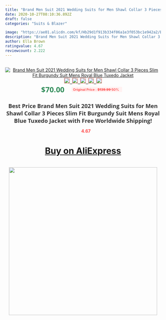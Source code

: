 ```yaml
---
title: "Brand Men Suit 2021 Wedding Suits for Men Shawl Collar 3 Pieces Slim Fit Burgundy Suit Mens Royal Blue Tuxedo Jacket"
date: 2020-10-27T08:10:36.892Z
draft: false
categories: "Suits & Blazer"

image: "https://ae01.alicdn.com/kf/Hb29d1f913b334f06a1e3f053bc1e942a2/Brand-Men-Suit-2021-Wedding-Suits-for-Men-Shawl-Collar-3-Pieces-Slim-Fit-Burgundy-Suit.jpg"
description: "Brand Men Suit 2021 Wedding Suits for Men Shawl Collar 3 Pieces Slim Fit Burgundy Suit Mens Royal Blue Tuxedo Jacket"
author: Ella Brown
ratingvalue: 4.67
reviewcount: 2.222
---
```

<br>
<div style="text-align: center;">
<a href="https://s.click.aliexpress.com/e/_ATFAPb" target="_blank" rel="nofollow noopener noreferrer"><img alt="Brand Men Suit 2021 Wedding Suits for Men Shawl Collar 3 Pieces Slim Fit Burgundy Suit Mens Royal Blue Tuxedo Jacket" class="magnifier-image" src="https://ae01.alicdn.com/kf/Hb29d1f913b334f06a1e3f053bc1e942a2/Brand-Men-Suit-2021-Wedding-Suits-for-Men-Shawl-Collar-3-Pieces-Slim-Fit-Burgundy-Suit.jpg_640x640.jpg">
<br>
<img style="border:1px solid salmon" src="https://ae01.alicdn.com/kf/Hb29d1f913b334f06a1e3f053bc1e942a2/Brand-Men-Suit-2021-Wedding-Suits-for-Men-Shawl-Collar-3-Pieces-Slim-Fit-Burgundy-Suit.jpg_120x120.jpg">&nbsp;&nbsp;<img style="border:1px solid salmon" src="https://ae01.alicdn.com/kf/H9b8823538754418da09870d6c531c30fy/Brand-Men-Suit-2021-Wedding-Suits-for-Men-Shawl-Collar-3-Pieces-Slim-Fit-Burgundy-Suit.jpg_120x120.jpg">&nbsp;&nbsp;<img style="border:1px solid salmon" src="https://ae01.alicdn.com/kf/Hab01da13242a4da9b867b1572db5feccf/Brand-Men-Suit-2021-Wedding-Suits-for-Men-Shawl-Collar-3-Pieces-Slim-Fit-Burgundy-Suit.jpg_120x120.jpg">&nbsp;&nbsp;<img style="border:1px solid salmon" src="https://ae01.alicdn.com/kf/H1b54680d0843462dae2968f1b44ab17cX/Brand-Men-Suit-2021-Wedding-Suits-for-Men-Shawl-Collar-3-Pieces-Slim-Fit-Burgundy-Suit.jpg_120x120.jpg">&nbsp;&nbsp;<img style="border:1px solid salmon" src="https://ae01.alicdn.com/kf/Ha046eb7fd74d4e7d830310f471a29907B/Brand-Men-Suit-2021-Wedding-Suits-for-Men-Shawl-Collar-3-Pieces-Slim-Fit-Burgundy-Suit.jpg_120x120.jpg"></a></div><br0>
<div style="text-align: center;"><span style="background-color: white; border: 0px; box-sizing: border-box; color: seagreen; display: inline-block; font-family: &quot;open sans&quot; , &quot;arial&quot; , &quot;helvetica&quot; , sans-serif , &quot;heiti&quot;; font-size: 24px; font-stretch: inherit; font-weight: 700; line-height: inherit; margin: 0px 10px 0px 0px; padding: 0px; vertical-align: middle;">$70.00 </span>
<span style="background: rgb(255 , 241 , 241); border-radius: 3px; border: 0px; box-sizing: border-box; color: #ff4747; display: inline-block; font-family: inherit; font-size: 12px; font-stretch: inherit; font-style: inherit; font-variant: inherit; font-weight: 600; line-height: inherit; margin: 0px; padding: 2px 5px; transform: scale(0.9); vertical-align: middle;">Original Price : <b style="text-decoration: line-through;">$139.99 </b> 50%&nbsp;&nbsp;</span></div>
<h1 style="color: #333333; display: inline-block; font-family: &quot;open sans&quot; , &quot;arial&quot; , &quot;helvetica&quot; , sans-serif , &quot;heiti&quot;; font-size: 18px; font-stretch: inherit; font-weight: 700; text-align: center;">Best Price Brand Men Suit 2021 Wedding Suits for Men Shawl Collar 3 Pieces Slim Fit Burgundy Suit Mens Royal Blue Tuxedo Jacket with Free Worldwide Shipping!</h1>
<div style="color: #ff4747; text-align: center;">
<img src="https://4.bp.blogspot.com/-M0ZcTcb-5uY/XleCXlxnR4I/AAAAAAAAAEc/OrjgMkXV1oMQFaCRZj5HQwOCBcu3w1FegCPcBGAYYCw/s1600/star.png" style="height: 15px;">&nbsp;<b>4.67</b></div>
<div class="button_cont" align="center"><a class="buynow_a" href="https://s.click.aliexpress.com/e/_ATFAPb" target="_blank" rel="nofollow noopener noreferrer"><H1>Buy on AliExpress</H1></a></div><br>
<div class="separator" style="clear: both; text-align: center;">
<img src="https://lh3.googleusercontent.com/-pTy5HemUv9M/XlePHvY0dAI/AAAAAAAAAE4/0nX5iRUoIWY8eMW9Dpxeirr157OZliDIgCLcBGAsYHQ/s1600/badge.gif" width="480">
</div>
